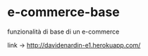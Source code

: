 # e-commerce-base
funzionalità di base di un e-commerce

link -> http://davidenardin-e1.herokuapp.com/
